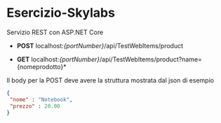 # Esercizio-Skylabs
Servizio REST con ASP.NET Core

- **POST**  localhost:*{portNumber}*/api/TestWebItems/product

- **GET**   localhost:*{portNumber}*/api/TestWebItems/product?name={nomeprodotto}*

Il body per la POST deve avere la struttura mostrata dal json di esempio

```json
{
 "nome" : "Notebook",
 "prezzo" : 20.00
}
```